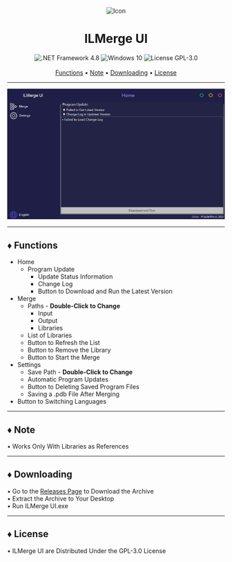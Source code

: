 <div align="center">
	<img src="ILMergeUI/ResourcesData/Icons/Application/Icon.ico" alt="Icon">
	<h1>ILMerge UI</h1>
</div>

<div align="center">
	<img src="https://img.shields.io/badge/.NET Framework-4.8-blue?style=for-the-badge" alt=".NET Framework 4.8">
	<img src="https://img.shields.io/badge/Windows-10-darkorange?style=for-the-badge" alt="Windows 10">
	<img src="https://img.shields.io/badge/License-GPL--3.0-orange?style=for-the-badge" alt="License GPL-3.0">
</div>

<br>

<div align="center">
	<a href="#-functions">Functions</a> •
	<a href="#-note">Note</a> •
	<a href="#-downloading">Downloading</a> •
	<a href="#-license">License</a>
</div>


***


<div align="center">
	<img src="Preview.gif" alt="Preview">
</div>


***


## ♦ Functions

- Home
	- Program Update
		- Update Status Information
		- Change Log
		- Button to Download and Run the Latest Version
- Merge
	- Paths - <b>Double-Click to Change</b>
		- Input
		- Output
		- Libraries
	- List of Libraries
	- Button to Refresh the List
	- Button to Remove the Library
	- Button to Start the Merge
- Settings
	- Save Path - <b>Double-Click to Change</b>
	- Automatic Program Updates
	- Button to Deleting Saved Program Files
	- Saving a .pdb File After Merging
- Button to Switching Languages


***


## ♦ Note

• Works Only With Libraries as References


***


## ♦ Downloading

• Go to the [Releases Page](https://github.com/SoDeRMond/ILMergeUI/releases) to Download the Archive
<br>• Extract the Archive to Your Desktop
<br>• Run ILMerge UI.exe


***


## ♦ License

• ILMerge UI are Distributed Under the GPL-3.0 License